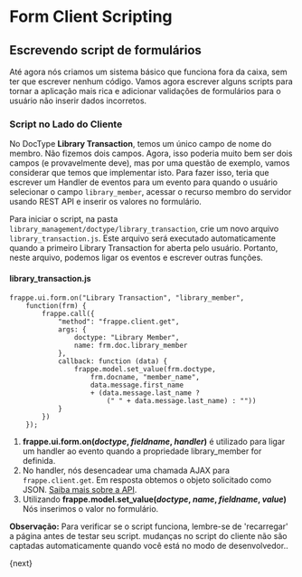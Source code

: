 <!-- add-breadcrumbs -->
# Form Client Scripting

## Escrevendo script de formulários

Até agora nós criamos um sistema básico que funciona fora da caixa, sem ter que escrever nenhum código. Vamos agora escrever alguns scripts para tornar a aplicação mais rica e adicionar validações de formulários para o usuário não inserir dados incorretos.

### Script no Lado do Cliente

No DocType **Library Transaction**, temos um único campo de nome do membro. Não fizemos dois campos. Agora, isso poderia muito bem ser dois campos (e provavelmente deve), mas por uma questão de exemplo, vamos considerar que temos que implementar isto. Para fazer isso, teria que escrever um Handler de eventos para um evento para quando o usuário selecionar o campo `library_member`, acessar o recurso membro do servidor usando REST API e inserir os valores no formulário.

Para iniciar o script, na pasta `library_management/doctype/library_transaction`, crie um novo arquivo `library_transaction.js`. Este arquivo será executado automaticamente quando a primeiro Library Transaction for aberta pelo usuário. Portanto, neste arquivo, podemos ligar os eventos e escrever outras funções.

#### library_transaction.js

	frappe.ui.form.on("Library Transaction", "library_member",
		function(frm) {
			frappe.call({
				"method": "frappe.client.get",
				args: {
					doctype: "Library Member",
					name: frm.doc.library_member
				},
				callback: function (data) {
					frappe.model.set_value(frm.doctype,
						frm.docname, "member_name",
						data.message.first_name
						+ (data.message.last_name ?
							(" " + data.message.last_name) : ""))
				}
			})
		});

1. **frappe.ui.form.on(*doctype*, *fieldname*, *handler*)** é utilizado para ligar um handler ao evento quando a propriedade library_member for definida.
1. No handler, nós desencadear uma chamada AJAX para `frappe.client.get`. Em resposta obtemos o objeto solicitado como JSON. [Saiba mais sobre a API](/frappe/user/en/guides/integration/rest_api).
1. Utilizando **frappe.model.set_value(*doctype*, *name*, *fieldname*, *value*)** Nós inserimos o valor no formulário.

**Observação:** Para verificar se o script funciona, lembre-se de 'recarregar' a página antes de testar seu script. mudanças no script do cliente não são captadas automaticamente quando você está no modo de desenvolvedor..

{next}
